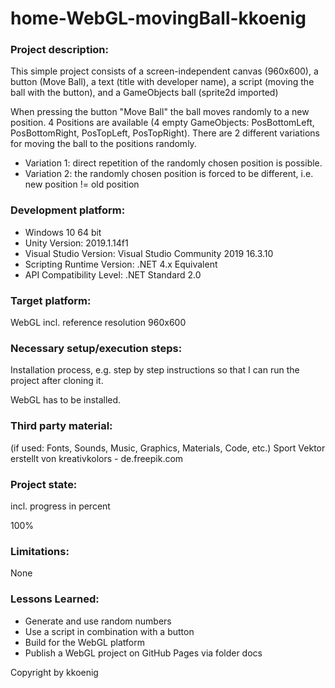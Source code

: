 # home-WebGL-movingBall-kkoenig

### Project description:
This simple project consists of a screen-independent canvas (960x600), a button (Move Ball), a text (title with developer name), a script (moving the ball with the button), and a GameObjects ball (sprite2d imported)

When pressing the button "Move Ball" the ball moves randomly to a new position. 4 Positions are available (4 empty GameObjects: PosBottomLeft, PosBottomRight, PosTopLeft, PosTopRight). There are 2 different variations for moving the ball to the positions randomly.

- Variation 1: direct repetition of the randomly chosen position is possible.
- Variation 2: the randomly chosen position is forced to be different, i.e. new position != old position

### Development platform:

- Windows 10 64 bit
- Unity Version: 2019.1.14f1
- Visual Studio Version: Visual Studio Community 2019 16.3.10
- Scripting Runtime Version: .NET 4.x Equivalent
- API Compatibility Level: .NET Standard 2.0

### Target platform:
WebGL incl. reference resolution 960x600

### Necessary setup/execution steps:
Installation process, e.g. step by step instructions so that I can run the project after cloning it.

WebGL has to be installed.

### Third party material:
(if used: Fonts, Sounds, Music, Graphics, Materials, Code, etc.) Sport Vektor erstellt von kreativkolors - de.freepik.com

### Project state:
incl. progress in percent

100%

### Limitations:
None

### Lessons Learned:

- Generate and use random numbers
- Use a script in combination with a button
- Build for the WebGL platform
- Publish a WebGL project on GitHub Pages via folder docs

Copyright by kkoenig